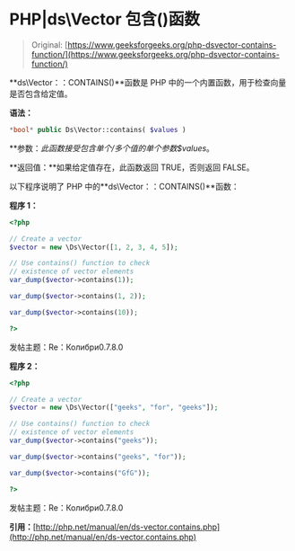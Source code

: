 # PHP|ds\Vector 包含()函数

> Original: [https://www.geeksforgeeks.org/php-dsvector-contains-function/](https://www.geeksforgeeks.org/php-dsvector-contains-function/)

**ds\Vector：：CONTAINS()**函数是 PHP 中的一个内置函数，用于检查向量是否包含给定值。

**语法：**

```php
*bool* public Ds\Vector::contains( $values )
```

**参数：**此函数接受包含单个/多个值的单个参数*$values*。

**返回值：**如果给定值存在，此函数返回 TRUE，否则返回 FALSE。

以下程序说明了 PHP 中的**ds\Vector：：CONTAINS()**函数：

**程序 1：**

```php
<?php

// Create a vector
$vector = new \Ds\Vector([1, 2, 3, 4, 5]);

// Use contains() function to check
// existence of vector elements
var_dump($vector->contains(1));

var_dump($vector->contains(1, 2));

var_dump($vector->contains(10));

?> 
```

发帖主题：Re：Колибри0.7.8.0

**程序 2：**

```php
<?php

// Create a vector
$vector = new \Ds\Vector(["geeks", "for", "geeks"]);

// Use contains() function to check
// existence of vector elements
var_dump($vector->contains("geeks"));

var_dump($vector->contains("geeks", "for"));

var_dump($vector->contains("GfG"));

?>
```

发帖主题：Re：Колибри0.7.8.0

**引用：**[http://php.net/manual/en/ds-vector.contains.php](http://php.net/manual/en/ds-vector.contains.php)
